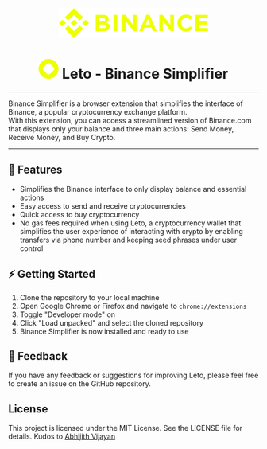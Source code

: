<div align="center">
  <img src="https://github.com/letoxyz/binance-simplified/blob/main/.github/media/binance.svg" alt="Binance" />
</div>
<h1 align="center"><img src="https://github.com/letoxyz/binance-simplified/blob/main/.github/media/leto.svg" alt="🚀"  /> Leto - Binance Simplifier</h1>

---

Binance Simplifier is a browser extension that simplifies the interface of Binance, a popular cryptocurrency exchange platform. <br />
With this extension, you can access a streamlined version of Binance.com that displays only your balance and three main actions: Send Money, Receive Money, and Buy Crypto.

---

## 🚀 Features
- Simplifies the Binance interface to only display balance and essential actions
- Easy access to send and receive cryptocurrencies
- Quick access to buy cryptocurrency
- No gas fees required when using Leto, a cryptocurrency wallet that simplifies the user experience of interacting with crypto by enabling transfers via phone number and keeping seed phrases under user control


## ⚡️ Getting Started
1. Clone the repository to your local machine
2. Open Google Chrome or Firefox and navigate to `chrome://extensions`
3. Toggle "Developer mode" on
4. Click "Load unpacked" and select the cloned repository
5. Binance Simplifier is now installed and ready to use

## 🙊 Feedback
If you have any feedback or suggestions for improving Leto, please feel free to create an issue on the GitHub repository.

## License
This project is licensed under the MIT License. See the LICENSE file for details.
Kudos to [Abhijith Vijayan](https://abhijithvijayan.in)
